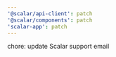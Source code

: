 ```yaml
---
'@scalar/api-client': patch
'@scalar/components': patch
'scalar-app': patch
---
```


chore: update Scalar support email
